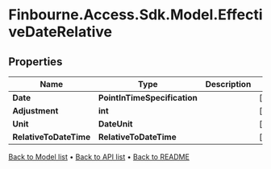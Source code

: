 # Finbourne.Access.Sdk.Model.EffectiveDateRelative

## Properties

Name | Type | Description | Notes
------------ | ------------- | ------------- | -------------
**Date** | **PointInTimeSpecification** |  | [optional] 
**Adjustment** | **int** |  | [optional] 
**Unit** | **DateUnit** |  | [optional] 
**RelativeToDateTime** | **RelativeToDateTime** |  | [optional] 

[Back to Model list](../README.md#documentation-for-models) &#8226; [Back to API list](../README.md#documentation-for-api-endpoints) &#8226; [Back to README](../README.md)

